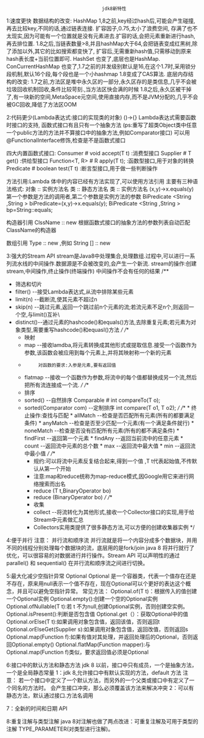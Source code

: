                                        jdk8新特性

1:速度更快
数据结构的改变: HashMap 1,8之前,key经过hash后,可能会产生碰撞,再去比较key,不同的话,通过链表连接.  扩容因子,0.75,太小了浪费空间,
                      存满了也不太现实,因为可能有一个位置就是没有元素进去.扩容的话,会把元素重新进行hash,再去排位置.
                      1.8之后,当链表数量>8,并且hashMap大于64,会把链表变成红黑树,除了添加以外,其它的比如搜索都变快了,
                      扩容后,无需重新hash值,只需移动到原来hash表长度+当前位置即可.
              HashSet 也变了,底层也是HashMap.
              ConCurrentHashMap 也变了,1.7之前的并发级别默认是16,在这个1.7时,采用锁分段机制,默认16个段,每个段也是一个小hashmap
                      1.8变成了CAS算法.
底层内存结构的改变: 1.7之前,方法区是堆中永久区的一部分,永久区存的是类信息,几乎不会被垃圾回收机制回收,条件比较苛刻.,当方法区快会满的时候
                  1.8之后,永久区被干掉了,有一块新的空间,MetaSpace元空间,使用直接内存,而不是JVM分配的,几乎不会被GC回收,降低了方法区OOM


2:代码更少(Lambda表达式:接口的实现类的对象)
()->{}
Lambda表达式需要函数时接口的支持, 函数式接口有且只有一个抽象方法
(ps:重写了超类Object类中任意一个public方法的方法并不算接口中的抽象方法,例如Comparator接口)
可以用@FunctionalInterface修饰,检查是不是函数式接口

四大内置函数式接口:
Consumer<T>        #      void accept(T t)             :消费型接口
Supplier<T>        #      T get()                      :供给型接口
Function<T, R>     #      R apply(T t);                :函数型接口,用于对象的转换
Predicate<T>       #      boolean test(T t)            :断言型接口,用于做一些判断操作

方法引用:Lambda 体中的内容已经有方法实现了,可以使用方法引用
主要有三种语法格式:
对象 :: 实例方法名
类 :: 静态方法名
类 :: 实例方法名  (x,y)->x.equals(y)   第一个参数是方法的调用者,第二个参数是实例方法的参数
BiPredicate <String ,String > biPredicate=(x,y)->x.equals(y);
BiPredicate <String ,String > bp=String::equals;

构造器引用
ClssName :: new    根据函数式接口的抽象方法的参数列表自动匹配ClassName的构造器

数组引用
Type :: new    ,例如 String [] :: new


3:强大的Stream API 
stream是Java8中处理集合,处理数组.过程中,可以进行一系列流水线的中间操作.数据源是不会被改变的,会产生一个新流.
stream的操作:创建stream,中间操作,终止操作(终端操作)
中间操作不会有任何的结果
/**
*  筛选和切片
*   filter() --接受Lambda表达式,从流中排除某些元素
*   limit(n) --截断流,使其元素不超过n
*   skip(n)  --跳过元素,返回一个跳过前n个元素的流;若流元素不足n个,则返回一个空,与limit()互补\
*   distinct()--通过元素的hashcode()和equals()方法,去除重复元素;若元素为对象类型,需要重写hashcode()和equasl()方法
*/
    /**
    *  映射
    *  map     --接收lamdba,将元素转换成其他形式或提取信息.接受一个函数作为参数,该函数会被应用到每个元素上,并将其映射称一个新的元素
    *          对函数的要求:入参是元素,要有返回值
    *  flatmap --接收一个函数作为参数,将流中的每个值都替换成另一个流,然后把所有流连接成一个流.
    */
       /**
      *  排序
      *  sorted()                 --自然排序   Comparable # int compareTo(T o);
      *  sorted(Comparator com)   --定制排序   int compare(T o1, T o2);
         */
         /**
        * 终止操作:查找与匹配
        *  allMatch     --检查是否匹配所有元素(所有的都要满足条件)
        *  anyMatch     --检查是否至少匹配一个元素(有一个满足条件就行)
        *  noneMatch    --检查是否没有匹配所有元素(所有的都不满足条件)
        *  findFirst    --返回第一个元素
        *  findAny      --返回当前流中的任意元素
        *  count        --返回流中元素的总个数
        *  max          --返回流中最大值
        *  min          --返回流中最小值
           */
         /**
          *  规约:可以将流中元素反复结合起来,得到一个值 ,T t代表起始值,不传默认从第一个开始
          *  注意:map和reduce统称为map-reduce模式,因Google用它来进行网络搜索而出名
          *  reduce (T t,BinaryOperator bo)
          *  reduce (BinaryOperator bo)
             */
             /**
         *  收集
         *  collect  --将流转化为其他形式,接收一个Collector接口的实现,用于给Stream中元素做汇总
         *  Collectors实用类提供了很多静态方法,可以方便的创建收集器实例
            */
   
         
4:便于并行
注意： 并行流和顺序流
并行流就是将一个内容分成多个数据块，并用不同的线程分别处理每个数据块的流，底层用的是fork/join
java 8 将并行就行了优化，可以很容易的对数据进行并行操作。Stream API 可以声明性的通过 parallel() 和 sequential() 在并行流和顺序流之间进行切换。


5:最大化减少空指针异常 Optional 
Optional<T> 是一个容器类，代表一个值存在还是不存在，原来用null表示一个值不存在，现在Optional可以个更好的表达这个概念，并且可以避免空指针异常。
常见方法：
Optional.of(T t)：根据传入的值创建一个Optional实例
Optional.empty():创建一个空的Optional实例
Optional.ofNullable(T t):若 t 不为null,创建Optional实例，否则创建空实例。
Optional.isPresent():判断是否包含值
Optional.get（）：获取Optional中的值
Optional.orElse(T t):如果调用对象包含值，返回该值，否则返回t
Optional.orElseGet(Supplier s):如果调用对象包含值，返回改值，否则返回s
Optional.map(Function f):如果有值对其处理，并返回处理后的Optional，否则返回Optional.empty()
Optional.flatMap(Function mapper):与Optional.map(Function f)类似，要求返回值必须是Optional


6:接口中的默认方法和静态方法
 jdk 8 以前，接口中只有成员，一个是抽象方法，一个是全局静态常量
1：jdk 8,允许接口中有默认实现的方法，default 方法
注意：
     若一个接口中定义了一个默认方法，而另外的一个父类或接口中有定义了一个同名的方法时。
     会产生接口冲突，那么必须覆盖该方法来解决冲突
2：可以有静态方法，默认通过接口.方法名调用


7：全新的时间和日期 API 


8:重复注解与类型注解
 java 8对注解也做了两点改进：可重复注解及可用于类型的注解 TYPE_PARAMETER(对类型进行注解)。

